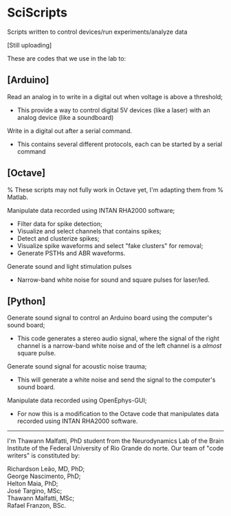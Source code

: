 # SciScripts
Scripts written to control devices/run experiments/analyze data

[Still uploading]

These are codes that we use in the lab to:

## [Arduino]

Read an analog in to write in a digital out when voltage is above a threshold;
  - This provide a way to control digital 5V devices (like a laser) with an 
    analog device (like a soundboard)

Write in a digital out after a serial command.
  - This contains several different protocols, each can be started by a serial 
    command

## [Octave]

  % These scripts may not fully work in Octave yet, I'm adapting them from 
  % Matlab.
  
Manipulate data recorded using INTAN RHA2000 software;
  - Filter data for spike detection;
  - Visualize and select channels that contains spikes;
  - Detect and clusterize spikes;
  - Visualize spike waveforms and select "fake clusters" for removal;
  - Generate PSTHs and ABR waveforms.

Generate sound and light stimulation pulses
  - Narrow-band white noise for sound and square pulses for laser/led.

## [Python]

Generate sound signal to control an Arduino board using the computer's sound 
board;
  - This code generates a stereo audio signal, where the signal of the right 
    channel is a narrow-band white noise and of the left channel is a *almost* 
    square pulse.

Generate sound signal for acoustic noise trauma;
  - This will generate a white noise and send the signal to the computer's sound 
    board.

Manipulate data recorded using OpenEphys-GUI;
  - For now this is a modification to the Octave code that manipulates data 
    recorded using INTAN RHA2000 software.

___
I'm Thawann Malfatti, PhD student from the Neurodynamics Lab of the Brain 
Institute of the Federal University of Rio Grande do norte. Our team of "code 
writers" is constituted by:

Richardson Leão, MD, PhD;  
George Nascimento, PhD;  
Helton Maia, PhD;  
José Targino, MSc;  
Thawann Malfatti, MSc;  
Rafael Franzon, BSc.
